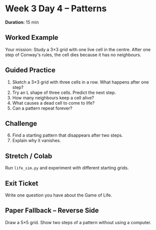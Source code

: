 # Week 3 Day 4 – Patterns

**Duration:** 15 min

## Worked Example
Your mission: Study a 3×3 grid with one live cell in the centre. After one step of Conway's rules, the cell dies because it has no neighbours.

## Guided Practice
1. Sketch a 3×3 grid with three cells in a row. What happens after one step?
2. Try an L shape of three cells. Predict the next step.
3. How many neighbours keep a cell alive?
4. What causes a dead cell to come to life?
5. Can a pattern repeat forever?

## Challenge
6. Find a starting pattern that disappears after two steps.
7. Explain why it vanishes.

## Stretch / Colab
Run `life_sim.py` and experiment with different starting grids.

## Exit Ticket
Write one question you have about the Game of Life.

## Paper Fallback – Reverse Side
Draw a 5×5 grid. Show two steps of a pattern without using a computer.
